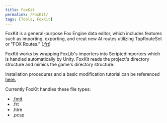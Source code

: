 ```yaml
---
title: FoxKit
permalink: /FoxKit/
tags: [Tools, FoxKit]
---
```


FoxKit is a general-purpose Fox Engine data editor, which includes
features such as importing, exporting, and creat new AI routes utilizing
TppRouteSet or "FOX Routes." (.[frt](/FRT "wikilink"))

FoxKit works by wrapping FoxLib's importers into ScriptedImporters which
is handled automatically by Unity. FoxKit reads the project's directory
structure and mimics the game's directory structure.

Installation procedures and a basic modification tutorial can be
referenced
[here.](/FoxKit:_Installing,_Import_Files_and_Terrain "wikilink")

Currently FoxKit handles these file types:

  - [.fmtt](/FMTT "wikilink")
  - .frt
  - .htre
  - .pcsp